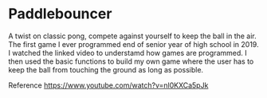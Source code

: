 # Paddlebouncer
A twist on classic pong, compete against yourself to keep the ball in the air. The first game I ever programmed end of senior year of high school in 2019. I watched the linked video to understamd how games are programmed. I then used the basic functions to build my own game where the user has to keep the ball from touching the ground as long as possible.

Reference
https://www.youtube.com/watch?v=nl0KXCa5pJk
